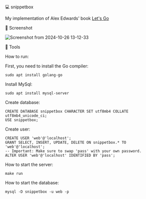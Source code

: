 💻 snippetbox

My implementation of Alex Edwards' book [Let's Go](https://lets-go.alexedwards.net/)

🎥 Screenshot

![Screenshot from 2024-10-26 13-12-33](https://github.com/user-attachments/assets/172134ef-1904-4f26-a833-9c00a5aefbd7)

🔧 Tools

How to run:

First, you need to install the Go compiler:
```
sudo apt install golang-go
```
Install MySql:
```
sudo apt install mysql-server
```
Create database:
```
CREATE DATABASE snippetbox CHARACTER SET utf8mb4 COLLATE utf8mb4_unicode_ci;
USE snippetbox;
```
Create user:
```
CREATE USER 'web'@'localhost';
GRANT SELECT, INSERT, UPDATE, DELETE ON snippetbox.* TO 'web'@'localhost';
-- Important: Make sure to swap 'pass' with your own password.
ALTER USER 'web'@'localhost' IDENTIFIED BY 'pass';
```
How to start the server:
```
make run
```
How to start the database:
```
mysql -D snippetbox -u web -p
```
